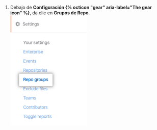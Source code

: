 1. Debajo de **Configuración {% octicon "gear" aria-label="The gear icon" %}**, da clic en **Grupos de Repo**. ![Pestaña de grupos de Repo](/assets/images/help/insights/repo-groups-tab.png)
